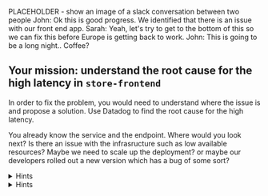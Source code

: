 PLACEHOLDER - show an image of a slack conversation between two people
John: Ok this is good progress. We identified that there is an issue with our front end app. 
Sarah: Yeah, let's try to get to the bottom of this so we can fix this before Europe is getting back to work.
John: This is going to be a long night.. Coffee?

## Your mission: understand the root cause for the high latency in `store-frontend`

In order to fix the problem, you would need to understand where the issue is and propose a solution. Use Datadog to find the root cause for the high latency.

You already know the service and the endpoint. Where would you look next? Is there an issue with the infrasructure such as low available resources? Maybe we need to scale up the deployment? or maybe our developers rolled out a new version which has a bug of some sort?

<details>
<summary>Hints</summary>

Analyzing a distributed trace in Datadog can expose the bottleneck and allows us to understand how to solve performance issues in our applications.

Go to the [Traces page](https://app.datadoghq.com/apm/traces) and use the left-hand facets to filter on:
** Duration larger than 5s
** Service: store-frontend

Click on one of the traces.

Investigate the flame graph, container metrics, application logs, and processes from each of the services involved in the request.

Can you spot the issue? 
</details>

<details>
<summary>Hints</summary>

It seems like there is a problem in how `discounts-service` is accessing the database:
![Date remapper](./assets/db-query.png)

It doesn't look an efficient way to query the database, can you find out why?

</details>